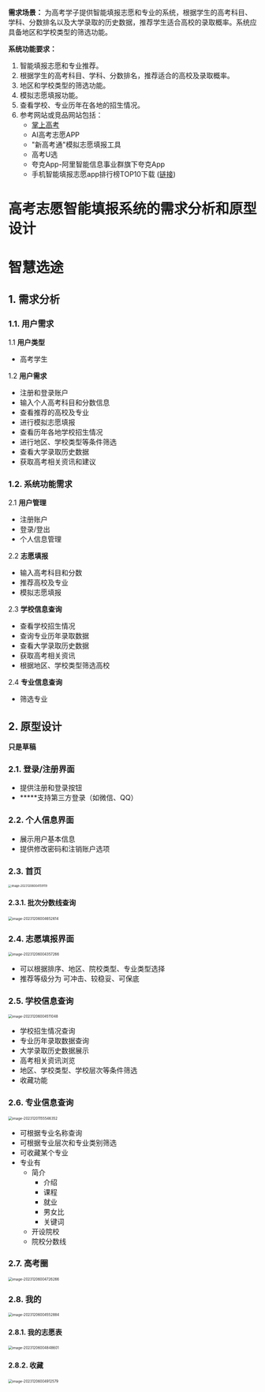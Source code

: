 **需求场景：**
为高考学子提供智能填报志愿和专业的系统，根据学生的高考科目、学科、分数排名以及大学录取的历史数据，推荐学生适合高校的录取概率。系统应具备地区和学校类型的筛选功能。

**系统功能要求：**

1. 智能填报志愿和专业推荐。
2. 根据学生的高考科目、学科、分数排名，推荐适合的高校及录取概率。
3. 地区和学校类型的筛选功能。
4. 模拟志愿填报功能。
5. 查看学校、专业历年在各地的招生情况。
6. 参考网站或竞品网站包括：
   - [掌上高考](https://www.gaokao.cn/)
   - AI高考志愿APP
   - "新高考通"模拟志愿填报工具
   - 高考U选
   - 夸克App-阿里智能信息事业群旗下夸克App
   - 手机智能填报志愿app排行榜TOP10下载 ([链接](https://www.pianwan.com/s/zj-562416))

# **高考志愿智能填报系统的需求分析和原型设计**

# **智慧选途**

## 1. 需求分析

### 1.1. 用户需求

1.1 **用户类型**

-   高考学生

1.2 **用户需求**

-   注册和登录账户
-   输入个人高考科目和分数信息
-   查看推荐的高校及专业
-   进行模拟志愿填报
-   查看历年各地学校招生情况
-   进行地区、学校类型等条件筛选
-   查看大学录取历史数据
-   获取高考相关资讯和建议

### 1.2. 系统功能需求

2.1 **用户管理**

-   注册账户
-   登录/登出
-   个人信息管理

2.2 **志愿填报**

-   输入高考科目和分数
-   推荐高校及专业
-   模拟志愿填报

2.3 **学校信息查询**

-   查看学校招生情况
-   查询专业历年录取数据
-   查看大学录取历史数据
-   获取高考相关资讯
-   根据地区、学校类型筛选高校

2.4 **专业信息查询**

-   筛选专业

## 2. 原型设计

**只是草稿**

### 2.1. 登录/注册界面

-   提供注册和登录按钮
-   *****支持第三方登录（如微信、QQ）

### 2.2. 个人信息界面

-   展示用户基本信息
-   提供修改密码和注销账户选项

### 2.3. 首页

<img src="https://cdn.jsdelivr.net/gh/ZeirSor/picgo_img@main/202312060041266.png" alt="image-20231206004159119" style="zoom:40%;" />

#### 2.3.1. 批次分数线查询

<img src="https://cdn.jsdelivr.net/gh/ZeirSor/picgo_img@main/202312060046649.png" alt="image-20231206004652614" style="zoom:50%;" />



### 2.4. 志愿填报界面

<img src="https://cdn.jsdelivr.net/gh/ZeirSor/picgo_img@main/202312060043304.png" alt="image-20231206004357266" style="zoom:50%;" />

-   可以根据排序、地区、院校类型、专业类型选择
-   推荐等级分为 可冲击、较稳妥、可保底

### 2.5. 学校信息查询

<img src="https://cdn.jsdelivr.net/gh/ZeirSor/picgo_img@main/202312060045106.png" alt="image-20231206004511048" style="zoom:50%;" />


-   学校招生情况查询
-   专业历年录取数据查询
-   大学录取历史数据展示
-   高考相关资讯浏览
-   地区、学校类型、学校层次等条件筛选
-   收藏功能

### 2.6. 专业信息查询

<img src="https://cdn.jsdelivr.net/gh/ZeirSor/picgo_img@main/202312011555401.png" alt="image-20231201155546352" style="zoom: 50%;" />

-   可根据专业名称查询
-   可根据专业层次和专业类别筛选
-   可收藏某个专业
-   专业有
    -   简介
        -   介绍
        -   课程
        -   就业
        -   男女比
        -   关键词
    -   开设院校
    -   院校分数线

### 2.7. 高考圈

<img src="https://cdn.jsdelivr.net/gh/ZeirSor/picgo_img@main/202312060047303.png" alt="image-20231206004726266" style="zoom:50%;" />

### 2.8. 我的

<img src="https://cdn.jsdelivr.net/gh/ZeirSor/picgo_img@main/202312060045919.png" alt="image-20231206004552884" style="zoom: 50%;" />

#### 2.8.1. 我的志愿表

<img src="https://cdn.jsdelivr.net/gh/ZeirSor/picgo_img@main/202312060048648.png" alt="image-20231206004848601" style="zoom:50%;" />

#### 2.8.2. 收藏

<img src="https://cdn.jsdelivr.net/gh/ZeirSor/picgo_img@main/202312060049625.png" alt="image-20231206004912579" style="zoom:50%;" />